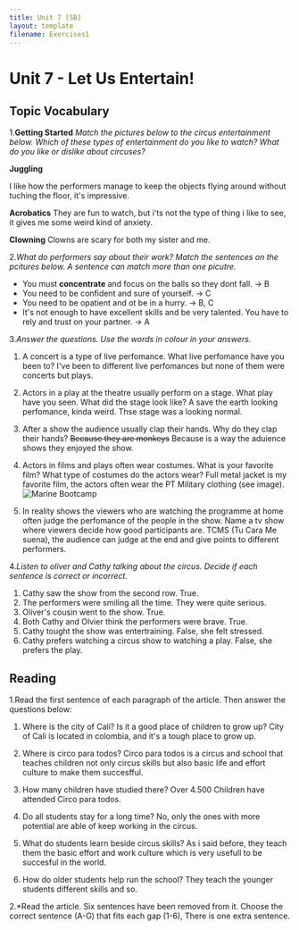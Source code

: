 ```yaml
---
title: Unit 7 [SB]
layout: template
filename: Exercises1
--- 
```

# Unit 7 - Let Us Entertain!
## Topic Vocabulary
1.**Getting Started** *Match the pictures below to the circus entertainment below. Which of these types of entertainment do you like to watch? What do you like or dislike about circuses?*

**Juggling**

I like how the performers manage to keep the objects flying around without tuching the floor, it's impressive.

**Acrobatics**
They are fun to watch, but i'ts not the type of thing i like to see, it gives me some weird kind of anxiety.

**Clowning**
Clowns are scary for both my sister and me.


2.*What do performers say about their work? Match the sentences on the pcitures below. A sentence can match more than one picutre.*

+ You must **concentrate** and focus on the balls so they dont fall. -> B
+ You need to be confident and sure of yourself. -> C
+ You need to be opatient and ot be in a hurry. -> B, C
+ It's not enough to have excellent skills and be very talented. You have to rely and trust on your partner. -> A

3.*Answer the questions. Use the words in colour in your answers.*

 1. A concert is a type of live perfomance. What live perfomance have you been to?
I've been to different live perfomances but none of them were concerts but plays.
 3. Actors in a play at the theatre usually perform on a stage. What play have you seen. What did the stage look like?
 A save the earth looking perfomance, kinda weird.
Thse stage was a looking normal.
 5. After a show the audience usually clap their hands. Why do they clap their hands?
  ~~Because they are monkeys~~ Because is a way the aduience shows they enjoyed the show.
 6. Actors in films and plays often wear costumes. What is your favorite film? What type of costumes do the actors wear?
 Full metal jacket is my favorite film, the actors often wear the PT Military clothing (see image).
 ![Marine Bootcamp](https://bootcamp4me.com/wp-content/uploads/2014/04/Marine_Corps_Platoon-1024x713.jpg)

5. In reality shows the viewers who are watching the programme at home often judge the perfomance of the people in the show. Name a tv show where viewers decide how good participants are.
TCMS (Tu Cara Me suena), the audience can judge at the end and give points to different performers.


4.*Listen to oliver and Cathy talking about the circus. Decide if each sentence is correct or incorrect.*

1. Cathy saw the show from the second row.
True.
2. The performers were smiling all the time.
They were quite serious.
3. Oliver's cousin went to the show.
True.
4. Both Cathy and Olvier think the performers were brave.
True.
5. Cathy tought the show was entertraining.
False, she felt stressed.
6. Cathy prefers watching a circus show to watching a play.
False, she prefers the play.
## Reading
1.Read the first sentence of each paragraph of the article. Then answer the questions below:
1. Where is the city of Cali? Is it a good place of children to grow up?
City of Cali is located in colombia, and it's a tough place to grow up.
2. Where is circo para todos?
Circo para todos is a circus and school that teaches children not only circus skills but also basic life and effort culture to make them succesfful.

3. How many children have studied there?
Over 4.500 Children have attended Circo para todos.
4. Do all students stay for a long time?
No, only the ones with more potential are able of keep working in the circus.
5. What do students learn beside circus skills?
As i said before, they teach them the basic effort and work culture which is very usefull to be succesful in the world.
6. How do older students help run the school?
They teach the younger students different skills and so.

2.*Read the article. Six sentences have been removed from it. Choose the correct sentence (A-G) that fits each gap (1-6), There is one extra sentence.

